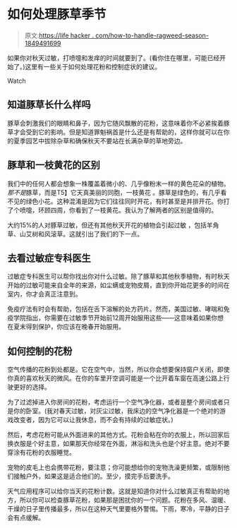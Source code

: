 # 如何处理豚草季节

> 原文:[https://life hacker . com/how-to-handle-ragweed-season-1849491699](https://lifehacker.com/how-to-handle-ragweed-season-1849491699)

如果你对秋天过敏，打喷嚏和发痒的时间就要到了。(看你住在哪里，可能已经开始了。)这里有一些关于如何处理花粉和控制症状的建议。

Watch

## 知道豚草长什么样吗

豚草会刺激我们的眼睛和鼻子，因为它随风飘散的花粉，这意味着你不必紧挨着豚草才会受到它的影响。但是知道罪魁祸首是什么还是有帮助的，这样你就可以在你的夏季园艺中拔除杂草和确保秋天不要站在长满杂草的草地旁边。

## 豚草和一枝黄花的区别

我们中的任何人都会想象一株覆盖着微小的、几乎像粉末一样的黄色花朵的植物。*那不是*豚草，而是T5】它天真美丽的同胞，一枝黄花 。豚草是绿色的，有几乎看不见的绿色小花。这种混淆是因为它们往往同时开花，有时甚至是并排开花。你打了个喷嚏，环顾四周，你看到了一枝黄花。我认为了解两者的区别是值得的。

大约15%的人对豚草过敏，但还有其他秋天开花的植物会引起过敏 ，包括羊角草、山艾树和风滚草。这就引出了我们的下一点。

## 去看过敏症专科医生

过敏症专科医生可以帮你找出你对什么过敏。除了豚草和其他秋季植物，有时秋天开始的过敏可能来自全年的来源，如尘螨或宠物皮屑，直到你开始花更多的时间在室内，你才会真正注意到。

免疫疗法有时会有帮助，包括在舌下溶解的处方药片。然而，美国过敏、哮喘和免疫学院指出，你需要在过敏季节开始前12周开始服用这些——这意味着如果你想在夏末得到保护，你应该在晚春开始服用。

## 如何控制的花粉

空气传播的花粉到处都是。它在空气中，当然，所以你会想要保持窗户关闭，即使你真的喜欢秋天的微风。在你的车里开空调可能是一个比开着车窗在高速公路上行驶更好的选择。

为了过滤掉进入你房间的花粉，考虑运行一个空气净化器，或者是整个房间或者只是你的卧室。(我对春天过敏，对灰尘过敏，我床边的空气净化器是一个绝对的游戏改变者，因为它可以让我休息，而不会有持续的过敏症状。)

然后，考虑花粉可能从外面进来的其他方式。花粉会粘在你的衣服上，所以回家后换衣服是个好主意，如果那天你经常在外面，淋浴和洗头也是个好主意。绝对不要穿涂有花粉的衣服睡觉。

宠物的皮毛上也会携带花粉，要注意；你可能想给你的宠物洗澡更频繁，或限制他们接触户外，如果这是适合他们的。至少，摸完手后要洗手。

天气应用程序可以给你当天的花粉计数。这就是知道你对什么过敏真正有帮助的地方，所以你可以检查豚草花粉，如果那是困扰你的一个问题。花粉在多风、温暖、干燥的日子里传播最多，所以在这种天气里要格外警惕。下雨，寒冷，平静的日子会有点缓解。